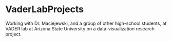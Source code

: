 # VaderLabProjects
Working with Dr. Maciejewski, and a group of other high-school students, at VADER lab at Arizona State University on a data-visualization research project.
